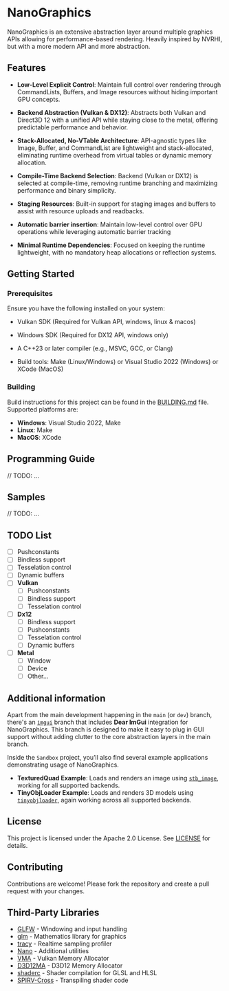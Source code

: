 # NanoGraphics

NanoGraphics is an extensive abstraction layer around multiple graphics APIs allowing for performance-based rendering.
Heavily inspired by NVRHI, but with a more modern API and more abstraction.

## Features

- **Low-Level Explicit Control**: Maintain full control over rendering through CommandLists, Buffers, and Image resources without hiding important GPU concepts.

- **Backend Abstraction (Vulkan & DX12)**: Abstracts both Vulkan and Direct3D 12 with a unified API while staying close to the metal, offering predictable performance and behavior.

- **Stack-Allocated, No-VTable Architecture**: API-agnostic types like Image, Buffer, and CommandList are lightweight and stack-allocated, eliminating runtime overhead from virtual tables or dynamic memory allocation.

- **Compile-Time Backend Selection**: Backend (Vulkan or DX12) is selected at compile-time, removing runtime branching and maximizing performance and binary simplicity.

- **Staging Resources**: Built-in support for staging images and buffers to assist with resource uploads and readbacks.

- **Automatic barrier insertion**: Maintain low-level control over GPU operations while leveraging automatic barrier tracking

- **Minimal Runtime Dependencies**: Focused on keeping the runtime lightweight, with no mandatory heap allocations or reflection systems.

## Getting Started

### Prerequisites

Ensure you have the following installed on your system:
- Vulkan SDK (Required for Vulkan API, windows, linux & macos)
- Windows SDK (Required for DX12 API, windows only)

- A C++23 or later compiler (e.g., MSVC, GCC, or Clang)
- Build tools: Make (Linux/Windows) or Visual Studio 2022 (Windows) or XCode (MacOS)

### Building

Build instructions for this project can be found in the [BUILDING.md](BUILDING.md) file. Supported platforms are:
- **Windows**: Visual Studio 2022, Make
- **Linux**: Make
- **MacOS**: XCode

## Programming Guide

// TODO: ...

## Samples

// TODO: ...

## TODO List
- [ ] Pushconstants
- [ ] Bindless support
- [ ] Tesselation control
- [ ] Dynamic buffers
- [ ] **Vulkan**
  - [ ] Pushconstants
  - [ ] Bindless support
  - [ ] Tesselation control
- [ ] **Dx12**
  - [ ] Bindless support
  - [ ] Pushconstants
  - [ ] Tesselation control
  - [ ] Dynamic buffers
- [ ] **Metal**
  - [ ] Window
  - [ ] Device
  - [ ] Other...

## Additional information

Apart from the main development happening in the `main` (or `dev`) branch, there's an [`imgui`](https://github.com/your-repo/NanoGraphics/tree/imgui) branch that includes **Dear ImGui** integration for NanoGraphics. This branch is designed to make it easy to plug in GUI support without adding clutter to the core abstraction layers in the main branch.


Inside the `Sandbox` project, you’ll also find several example applications demonstrating usage of NanoGraphics.
- **TexturedQuad Example**: Loads and renders an image using [`stb_image`](https://github.com/nothings/stb/blob/master/stb_image.h), working for all supported backends.
- **TinyObjLoader Example**: Loads and renders 3D models using [`tinyobjloader`](https://github.com/tinyobjloader/tinyobjloader), again working across all supported backends.

## License

This project is licensed under the Apache 2.0 License. See [LICENSE](LICENSE.txt) for details.

## Contributing

Contributions are welcome! Please fork the repository and create a pull request with your changes.

## Third-Party Libraries
- [GLFW](https://github.com/glfw/glfw) - Windowing and input handling
- [glm](https://github.com/g-truc/glm) - Mathematics library for graphics
- [tracy](https://github.com/wolfpld/tracy) - Realtime sampling profiler
- [Nano](https://github.com/ggjorven/Nano) - Additional utilities
- [VMA](https://github.com/GPUOpen-LibrariesAndSDKs/VulkanMemoryAllocator) - Vulkan Memory Allocator
- [D3D12MA](https://github.com/GPUOpen-LibrariesAndSDKs/D3D12MemoryAllocator) - D3D12 Memory Allocator
- [shaderc](https://github.com/google/shaderc) - Shader compilation for GLSL and HLSL
- [SPIRV-Cross](https://github.com/KhronosGroup/SPIRV-Cross) - Transpiling shader code

